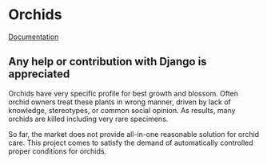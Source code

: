 # Orchids

<a href='https://github.com/igrowing/RaspberryPi/wiki'>Documentation</a>
<p><h2>Any help or contribution with Django is appreciated</h2></p>

<p>Orchids have very specific profile for best growth and blossom. Often orchid owners treat these plants in wrong manner, driven by lack of knowledge, stereotypes, or common social opinion. As results, many orchids are killed including very rare specimens.</p>
So far, the market does not provide all-in-one reasonable solution for orchid care. This project comes to satisfy the demand of automatically controlled proper conditions for orchids.

